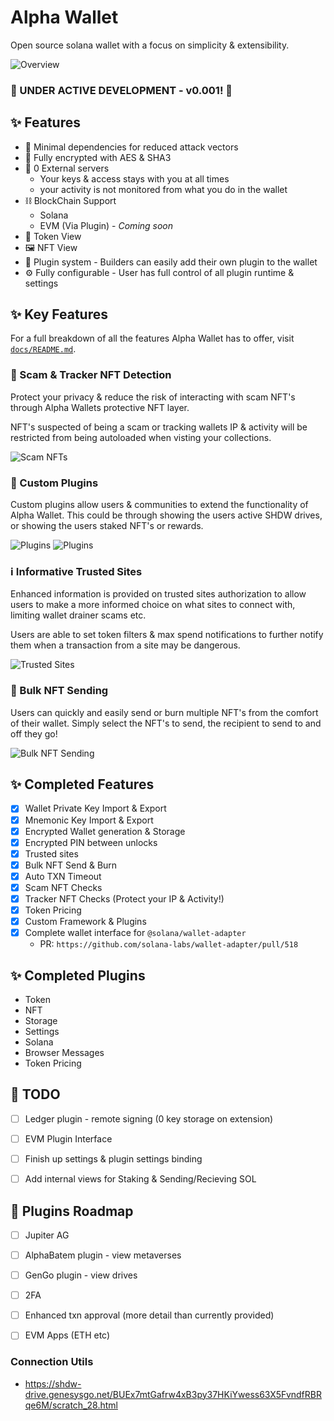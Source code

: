 # Alpha Wallet

Open source solana wallet with a focus on simplicity & extensibility.

![Overview](https://github.com/babilu-online/alpha-wallet/blob/main/docs/screenshots/wallet_overview.gif?raw=true)

### 🚧️ UNDER ACTIVE DEVELOPMENT - v0.001! 🚧

## ✨ Features
* 🔽 Minimal dependencies for reduced attack vectors
* 🔏 Fully encrypted with AES & SHA3
* 📵 0 External servers
  * Your keys & access stays with you at all times
  * your activity is not monitored from what you do in the wallet
* ⛓️ BlockChain Support
  * Solana
  * EVM (Via Plugin) - _Coming soon_
* 🧾 Token View
* 🖼️ NFT View
* 🧱 Plugin system - Builders can easily add their own plugin to the wallet
* ⚙️ Fully configurable - User has full control of all plugin runtime & settings


## ✨ Key Features
For a full breakdown of all the features Alpha Wallet has to offer, visit [`docs/README.md`](https://github.com/babilu-online/alpha-wallet/blob/main/docs/README.md).

### 👺 Scam & Tracker NFT Detection
Protect your privacy & reduce the risk of interacting with scam NFT's through Alpha Wallets protective NFT layer. 

NFT's suspected of being a scam or tracking wallets IP & activity will be restricted from being autoloaded when visting your collections.

![Scam NFTs](https://github.com/babilu-online/alpha-wallet/blob/main/docs/screenshots/wallet_nft_view.gif?raw=true)

### 🧱 Custom Plugins
Custom plugins allow users & communities to extend the functionality of Alpha Wallet. This could be through showing the users active SHDW drives, or showing the users staked NFT's or rewards.

![Plugins](https://github.com/babilu-online/alpha-wallet/blob/main/docs/screenshots/wallet_plugins.gif?raw=true)
![Plugins](https://github.com/babilu-online/alpha-wallet/blob/main/docs/screenshots/plugin_juicy_stake.gif?raw=true)

### ℹ️ Informative Trusted Sites
Enhanced information is provided on trusted sites authorization to allow users to make a more informed choice on what sites to connect with, limiting wallet drainer scams etc.

Users are able to set token filters & max spend notifications to further notify them when a transaction from a site may be dangerous.

![Trusted Sites](https://github.com/babilu-online/alpha-wallet/blob/main/docs/screenshots/wallet_trusted_sites.gif?raw=true)

### 🛒 Bulk NFT Sending
Users can quickly and easily send or burn multiple NFT's from the comfort of their wallet. Simply select the NFT's to send, the recipient to send to and off they go!

![Bulk NFT Sending](https://github.com/babilu-online/alpha-wallet/blob/main/docs/screenshots/wallet_bulk_nft_send.gif?raw=true)



## ✨ Completed Features
* [X] Wallet Private Key Import & Export
* [X] Mnemonic Key Import & Export
* [X] Encrypted Wallet generation & Storage
* [X] Encrypted PIN between unlocks
* [X] Trusted sites
* [X] Bulk NFT Send & Burn
* [X] Auto TXN Timeout
* [X] Scam NFT Checks
* [X] Tracker NFT Checks (Protect your IP & Activity!)
* [x] Token Pricing
* [X] Custom Framework & Plugins
* [X] Complete wallet interface for `@solana/wallet-adapter`
  * PR: `https://github.com/solana-labs/wallet-adapter/pull/518`

## ✨ Completed Plugins
* Token
* NFT
* Storage
* Settings
* Solana
* Browser Messages
* Token Pricing

## 🐛 TODO
* [ ] Ledger plugin - remote signing (0 key storage on extension)
* [ ] EVM Plugin Interface
* [ ] Finish up settings & plugin settings binding
* [ ] Add internal views for Staking & Sending/Recieving SOL


## 📍 Plugins Roadmap
* [ ] Jupiter AG
* [ ] AlphaBatem plugin - view metaverses
* [ ] GenGo plugin - view drives
* [ ] 2FA
* [ ] Enhanced txn approval (more detail than currently provided)
* [ ] EVM Apps (ETH etc)


### Connection Utils
- https://shdw-drive.genesysgo.net/BUEx7mtGafrw4xB3py37HKiYwess63X5FvndfRBRqe6M/scratch_28.html
